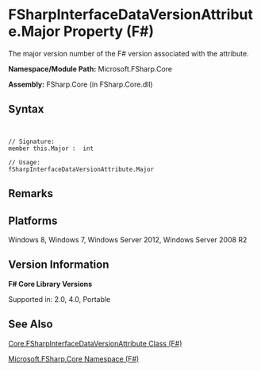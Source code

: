 # FSharpInterfaceDataVersionAttribute.Major Property (F#)

The major version number of the F# version associated with the attribute.

**Namespace/Module Path:** Microsoft.FSharp.Core

**Assembly:** FSharp.Core (in FSharp.Core.dll)


## Syntax


```


// Signature:
member this.Major :  int

// Usage:
fSharpInterfaceDataVersionAttribute.Major

```



## Remarks

## Platforms
Windows 8, Windows 7, Windows Server 2012, Windows Server 2008 R2


## Version Information
**F# Core Library Versions**

Supported in: 2.0, 4.0, Portable




## See Also
[Core.FSharpInterfaceDataVersionAttribute Class &#40;F&#35;&#41;](Core.FSharpInterfaceDataVersionAttribute-Class-%28FSharp%29.md)

[Microsoft.FSharp.Core Namespace &#40;F&#35;&#41;](Microsoft.FSharp.Core-Namespace-%28FSharp%29.md)

